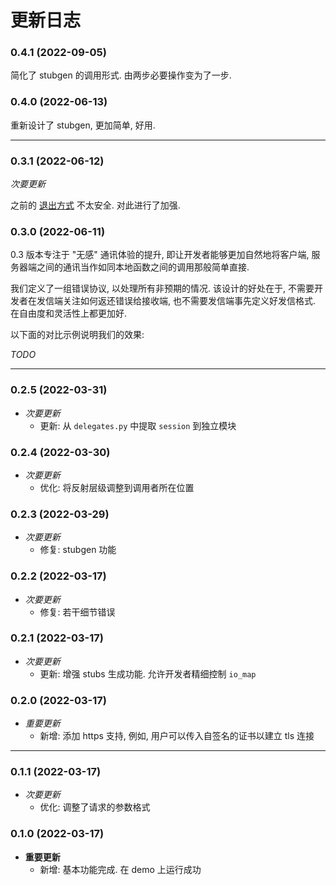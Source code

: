 # 更新日志

### 0.4.1 (2022-09-05)

简化了 stubgen 的调用形式. 由两步必要操作变为了一步.

### 0.4.0 (2022-06-13)

重新设计了 stubgen, 更加简单, 好用.

--------------------------------------------------------------------------------

### 0.3.1 (2022-06-12)

*次要更新*

之前的 [退出方式](./docs/way-to-exit-after-sending-response.zh.mo) 不太安全. 对此进行了加强.

### 0.3.0 (2022-06-11)

0.3 版本专注于 "无感" 通讯体验的提升, 即让开发者能够更加自然地将客户端, 服务器端之间的通讯当作如同本地函数之间的调用那般简单直接.

我们定义了一组错误协议, 以处理所有非预期的情况. 该设计的好处在于, 不需要开发者在发信端关注如何返还错误给接收端, 也不需要发信端事先定义好发信格式. 在自由度和灵活性上都更加好. 

以下面的对比示例说明我们的效果:

*TODO*

--------------------------------------------------------------------------------

### 0.2.5 (2022-03-31)

- *次要更新*
    - 更新: 从 `delegates.py` 中提取 `session` 到独立模块

### 0.2.4 (2022-03-30)

- *次要更新*
    - 优化: 将反射层级调整到调用者所在位置

### 0.2.3 (2022-03-29)

- *次要更新*
    - 修复: stubgen 功能

### 0.2.2 (2022-03-17)

- *次要更新*
    - 修复: 若干细节错误

### 0.2.1 (2022-03-17)

- *次要更新*
    - 更新: 增强 stubs 生成功能. 允许开发者精细控制 `io_map`

### 0.2.0 (2022-03-17)

- *重要更新*
    - 新增: 添加 https 支持, 例如, 用户可以传入自签名的证书以建立 tls 连接

--------------------------------------------------------------------------------

### 0.1.1 (2022-03-17)

- *次要更新*
    - 优化: 调整了请求的参数格式

### 0.1.0 (2022-03-17)

- **重要更新**
    - 新增: 基本功能完成. 在 demo 上运行成功
